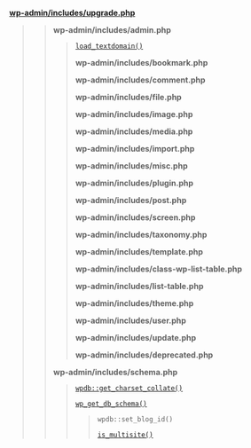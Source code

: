 <p><b><a href="https://developer.wordpress.org/reference/files/wp-admin/includes/upgrade.php/">wp-admin/includes/upgrade.php</a></b></p>

<blockquote>

> **wp-admin/includes/admin.php**
> 
>> [`load_textdomain()`](https://developer.wordpress.org/reference/functions/load_textdomain/)
>> 
>> **wp-admin/includes/bookmark.php**
>> 
>> **wp-admin/includes/comment.php**
>> 
>> **wp-admin/includes/file.php**
>> 
>> **wp-admin/includes/image.php**
>> 
>> **wp-admin/includes/media.php**
>> 
>> **wp-admin/includes/import.php**
>> 
>> **wp-admin/includes/misc.php**
>> 
>> **wp-admin/includes/plugin.php**
>> 
>> **wp-admin/includes/post.php**
>> 
>> **wp-admin/includes/screen.php**
>> 
>> **wp-admin/includes/taxonomy.php**
>> 
>> **wp-admin/includes/template.php**
>> 
>> **wp-admin/includes/class-wp-list-table.php**
>> 
>> **wp-admin/includes/list-table.php**
>> 
>> **wp-admin/includes/theme.php**
>> 
>> **wp-admin/includes/user.php**
>> 
>> **wp-admin/includes/update.php**
>> 
>> **wp-admin/includes/deprecated.php**
> 
> **wp-admin/includes/schema.php**
> 
>> [`wpdb::get_charset_collate()`](https://developer.wordpress.org/reference/classes/wpdb/get_charset_collate/)
>> 
>> [`wp_get_db_schema()`](https://developer.wordpress.org/reference/functions/wp_get_db_schema/)
>> 
>>> `wpdb::set_blog_id()`
>>> 
>>> [`is_multisite()`](https://developer.wordpress.org/reference/functions/is_multisite/)

</blockquote>